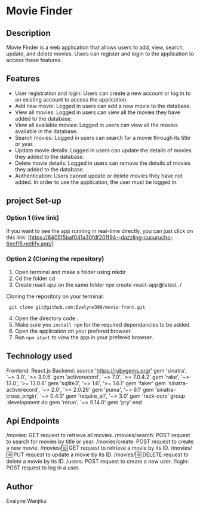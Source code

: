 # Movie Finder 

## Description
Movie Finder is a web application that allows users to add, view, search, update, and delete movies. Users can register and login to the application to access these features.

## Features
- User registration and login: Users can create a new account or log in to an existing account to access the application.
- Add new movie: Logged in users can add a new movie to the database.
- View all movies: Logged in users can view all the movies they have added to the database.
- View all available movies: Logged in users can view all the movies available in the database.
- Search movies: Logged in users can search for a movie through its title or year.
- Update movie details: Logged in users can update the details of movies they added to the database.
- Delete movie details: Logged in users can remove the details of movies they added to the database.
- Authentication: Users cannot update or delete movies they have not added. In order to use the application, the user must be logged in.

## project Set-up
### Option 1 (live link)
If you want to see the app running in real-time directly, you can just click on this link:
[https://6405f5baf041a30fdf201f94--dazzling-cucurucho-6ecf15.netlify.app/]

### Option 2 (Cloning the repository)
1. Open terminal and make a folder using 
mkdir <filename>
2. Cd the folder 
cd <filename>
3. Create react app on the same folder
    npx create-react-app@latest ./

Cloning the repository on your terminal:

     git clone git@github.com:Evalyne306/movie-front.git
 
4. Open the directory 
code .
5. Make sure you `install npm` for the required dependancies to be added.
6. Open the application on your prefered browser.
7. Run `npm start` to view the app in your prefered browser.

## Technology used 
Frontend: React.js
Backend: source 'https://rubygems.org/'
gem 'sinatra', '~> 3.0', '>= 3.0.5'
gem 'activerecord', '~> 7.0', '>= 7.0.4.2'
gem 'rake', '~> 13.0', '>= 13.0.6'
gem 'sqlite3', '~> 1.6', '>= 1.6.1'
gem 'faker'
gem 'sinatra-activerecord', '~> 2.0', '>= 2.0.26'
gem 'puma', '~> 6.1'
gem 'sinatra-cross_origin', '~> 0.4.0'
gem 'require_all', '~> 3.0'
gem 'rack-cors'
group :development do 
    gem 'rerun', '~> 0.14.0'
    gem 'pry'
end

## Api Endpoints
/movies: GET request to retrieve all movies.
/movies/search: POST request to search for movies by title or year.
/movies/create: POST request to create a new movie.
/movies/:id: GET request to retrieve a movie by its ID.
/movies/:id: PUT request to update a movie by its ID.
/movies/:id: DELETE request to delete a movie by its ID.
/users: POST request to create a new user.
/login: POST request to log in a user.

## Author
Evalyne Wanjiku